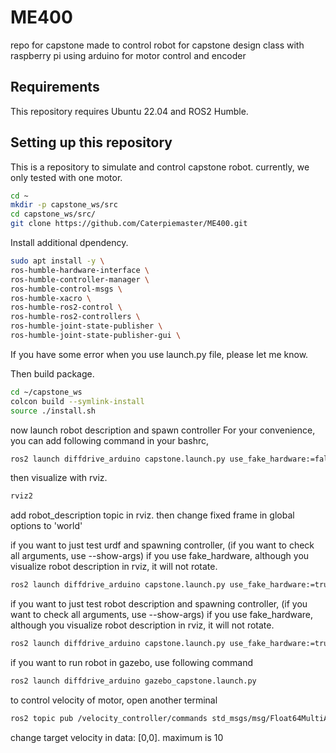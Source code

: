 # ME400
repo for capstone
made to control robot for capstone design class with raspberry pi using arduino for motor control and encoder

## Requirements
This repository requires Ubuntu 22.04 and ROS2 Humble.

## Setting up this repository 
This is a repository to simulate and control capstone robot. currently, we only tested with one motor.
~~~~bash
cd ~
mkdir -p capstone_ws/src
cd capstone_ws/src/
git clone https://github.com/Caterpiemaster/ME400.git
~~~~

Install additional dpendency.
~~~~bash
sudo apt install -y \
ros-humble-hardware-interface \
ros-humble-controller-manager \
ros-humble-control-msgs \
ros-humble-xacro \
ros-humble-ros2-control \
ros-humble-ros2-controllers \
ros-humble-joint-state-publisher \
ros-humble-joint-state-publisher-gui \
~~~~
If you have some error when you use launch.py file, please let me know.

Then build package.

~~~~bash
cd ~/capstone_ws
colcon build --symlink-install
source ./install.sh
~~~~

now launch robot description and spawn controller
For your convenience, you can add following command in your bashrc,
~~~~bash
ros2 launch diffdrive_arduino capstone.launch.py use_fake_hardware:=false
~~~~
then visualize with rviz.
~~~~bash
rviz2
~~~~
add robot_description topic in rviz. then change fixed frame in global options to 'world'

if you want to just test urdf and spawning controller, (if you want to check all arguments, use --show-args)
if you use fake_hardware, although you visualize robot description in rviz, it will not rotate.
~~~~bash
ros2 launch diffdrive_arduino capstone.launch.py use_fake_hardware:=true
~~~~

if you want to just test robot description and spawning controller, (if you want to check all arguments, use --show-args)
if you use fake_hardware, although you visualize robot description in rviz, it will not rotate.
~~~~bash
ros2 launch diffdrive_arduino capstone.launch.py use_fake_hardware:=true
~~~~

if you want to run robot in gazebo, use following command
~~~~bash
ros2 launch diffdrive_arduino gazebo_capstone.launch.py
~~~~

to control velocity of motor, open another terminal
~~~~bash
ros2 topic pub /velocity_controller/commands std_msgs/msg/Float64MultiArray "{layout: {dim: [{label: 'single', size: 1, stride: 1}], data_offset: 0}, data: [0.0]}"
~~~~
change target velocity in data: [0,0]. maximum is 10
